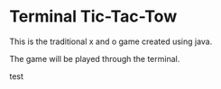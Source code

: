 Terminal Tic-Tac-Tow
=================

This is the traditional x and o game created using java.

The game will be played through the terminal.

test